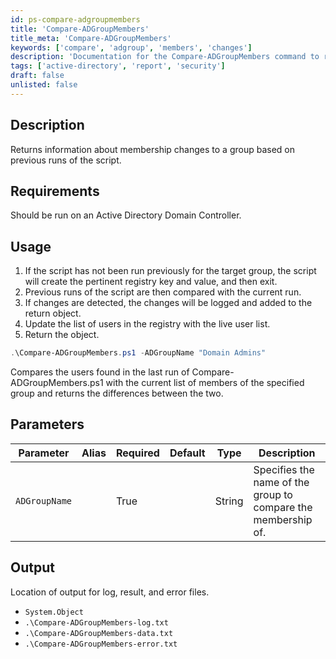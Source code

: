 ```yaml
---
id: ps-compare-adgroupmembers
title: 'Compare-ADGroupMembers'
title_meta: 'Compare-ADGroupMembers'
keywords: ['compare', 'adgroup', 'members', 'changes']
description: 'Documentation for the Compare-ADGroupMembers command to return information about membership changes to a group based on previous runs of the script.'
tags: ['active-directory', 'report', 'security']
draft: false
unlisted: false
---
```


## Description
Returns information about membership changes to a group based on previous runs of the script.

## Requirements
Should be run on an Active Directory Domain Controller.

## Usage
1. If the script has not been run previously for the target group, the script will create the pertinent registry key and value, and then exit.
2. Previous runs of the script are then compared with the current run.
3. If changes are detected, the changes will be logged and added to the return object.
4. Update the list of users in the registry with the live user list.
5. Return the object.

```powershell
.\Compare-ADGroupMembers.ps1 -ADGroupName "Domain Admins"
```
Compares the users found in the last run of Compare-ADGroupMembers.ps1 with the current list of members of the specified group and returns the differences between the two.

## Parameters
| Parameter         | Alias | Required  | Default   | Type      | Description                               |
| ----------------- | ----- | --------- | --------- | --------- | ----------------------------------------- |
| `ADGroupName`     |       | True      |           | String    | Specifies the name of the group to compare the membership of. |

## Output
Location of output for log, result, and error files.

- `System.Object`
- `.\Compare-ADGroupMembers-log.txt`
- `.\Compare-ADGroupMembers-data.txt`
- `.\Compare-ADGroupMembers-error.txt`



